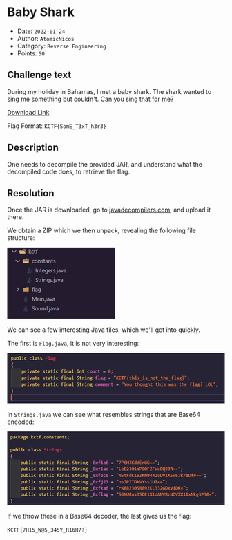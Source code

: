 # Baby Shark

- Date: `2022-01-24`
- Author: `AtomicNicos`
- Category: `Reverse Engineering`
- Points: `50`

## Challenge text

During my holiday in Bahamas, I met a baby shark. The shark wanted to sing me something but couldn't. Can you sing that for me?

[Download Link](https://kctf2022.nstechvalley.com/knight-ctf-2022-challenges/Reverse%20Engineering/Baby%20Shark/)

Flag Format: `KCTF{SomE_T3xT_h3r3}`

## Description

One needs to decompile the provided JAR, and understand what the decompiled code does, to retrieve the flag.

## Resolution

Once the JAR is downloaded, go to [javadecompilers.com](https://www.javadecompilers.com/), and upload it there.

We obtain a ZIP which we then unpack, revealing the following file structure:

![File tree for the project](./BABY_SHARK_ASSETS/tree.png)

We can see a few interesting Java files, which we'll get into quickly.

The first is `Flag.java`, it is not very interesting:

![Flag.java Focus](./BABY_SHARK_ASSETS/FlagCode.png)

In `Strings.java` we can see what resembles strings that are Base64 encoded:

![Strings.java Focus](./BABY_SHARK_ASSETS/StringsCode.png)

If we throw these in a Base64 decoder, the last gives us the flag:

`KCTF{7H15_W@5_345Y_R16H7?}`
